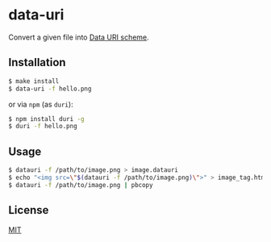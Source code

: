 
# data-uri

Convert a given file into [Data URI scheme][Wikipedia].

## Installation

```sh
$ make install
$ data-uri -f hello.png
```

or via `npm` (as `duri`):

```sh
$ npm install duri -g
$ duri -f hello.png
```

## Usage

```sh
$ datauri -f /path/to/image.png > image.datauri
$ echo "<img src=\"$(datauri -f /path/to/image.png)\">" > image_tag.html
$ datauri -f /path/to/image.png | pbcopy
```

## License

[MIT][MIT-License]

[Wikipedia]: https://en.wikipedia.org/wiki/Data_URI_scheme
[MIT-License]: https://tldrlegal.com/license/mit-license
